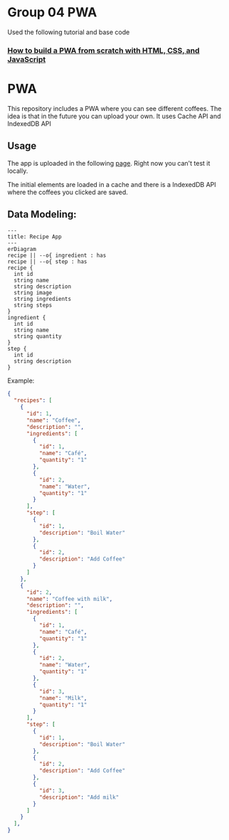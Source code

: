 # Group 04 PWA
Used the following tutorial and base code
### [How to build a PWA from scratch with HTML, CSS, and JavaScript](https://www.ibrahima-ndaw.com/blog/how-to-build-pwa-with-javascript/)


# PWA
This repository includes a PWA where you can see different coffees. The idea is that in the future you can upload your own.
It uses Cache API and IndexedDB API

## Usage
The app is uploaded in the following [page](https://iic3585-2024.github.io/pwa-group-04/#). Right now you can't test it locally.

The initial elements are loaded in a cache and there is a IndexedDB API where the coffees you clicked are saved.

## Data Modeling:

```mermaid
---
title: Recipe App
---
erDiagram
recipe || --o{ ingredient : has
recipe || --o{ step : has
recipe {
  int id
  string name
  string description
  string image
  string ingredients
  string steps
}
ingredient {
  int id
  string name
  string quantity
}
step {
  int id
  string description
}
```

Example:

```json
{
  "recipes": [
    {
      "id": 1,
      "name": "Coffee",
      "description": "",
      "ingredients": [
        {
          "id": 1,
          "name": "Café",
          "quantity": "1"
        },
        {
          "id": 2,
          "name": "Water",
          "quantity": "1"
        }
      ],
      "step": [
        {
          "id": 1,
          "description": "Boil Water"
        },
        {
          "id": 2,
          "description": "Add Coffee"
        }
      ]
    },
    {
      "id": 2,
      "name": "Coffee with milk",
      "description": "",
      "ingredients": [
        {
          "id": 1,
          "name": "Café",
          "quantity": "1"
        },
        {
          "id": 2,
          "name": "Water",
          "quantity": "1"
        },
        {
          "id": 3,
          "name": "Milk",
          "quantity": "1"
        }
      ],
      "step": [
        {
          "id": 1,
          "description": "Boil Water"
        },
        {
          "id": 2,
          "description": "Add Coffee"
        },
        {
          "id": 3,
          "description": "Add milk"
        }
      ]
    }
  ],
}
